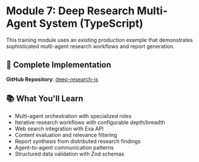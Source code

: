 # Module 7: Deep Research Multi-Agent System (TypeScript)

This training module uses an existing production example that demonstrates sophisticated multi-agent research workflows and report generation.

## 🔗 Complete Implementation

**GitHub Repository**: [deep-research-js](https://github.com/agentuity/examples/tree/main/agents/deep-research-js)

## 📚 What You'll Learn

- Multi-agent orchestration with specialized roles
- Iterative research workflows with configurable depth/breadth
- Web search integration with Exa API
- Content evaluation and relevance filtering
- Report synthesis from distributed research findings
- Agent-to-agent communication patterns
- Structured data validation with Zod schemas
